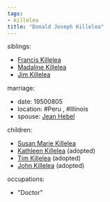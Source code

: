 ```yaml
---
tags:
- killelea
title: "Donald Joseph Killelea"
---
```


siblings:
  - [Francis Killelea](Francis%20Killelea)
  - [Madaline Killelea](Madaline%20Killelea)
  - [Jim Killelea](Jim%20Killelea)

marriage:
  - date: 19500805
  - location: #Peru , #Illinois 
  - spouse: [Jean Hebel](Jean%20Hebel.md)

children:
  - [Susan Marie Killelea](Susan%20Marie%20Killelea.md)
  - [Kathleen Killelea](Kathleen%20Killelea) (adopted)
  - [Tim Killelea](Tim%20Killelea) (adopted)
  - [John Killelea](John%20Killelea) (adopted)

occupations:
  - "Doctor"